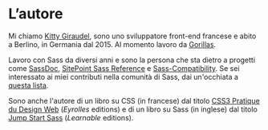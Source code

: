 
# L’autore

Mi chiamo [Kitty Giraudel](https://kittygiraudel.com), sono uno sviluppatore front-end francese e abito a Berlino, in Germania dal 2015. Al momento lavoro da [Gorillas](https://gorillas.io/).

Lavoro con Sass da diversi anni e sono la persona che sta dietro a progetti come [SassDoc](http://sassdoc.com), [SitePoint Sass Reference](https://sitepoint.com/sass-reference/) e [Sass-Compatibility](https://hugogiraudel.github.io/sass-compatibility/). Se sei interessato ai miei contributi nella comunità di Sass, dai un'occhiata a [questa lista](https://github.com/HugoGiraudel/awesome-sass).

Sono anche l'autore di un libro su CSS (in francese) dal titolo [CSS3 Pratique du Design Web](https://www.eyrolles.com/Informatique/Livre/css3-9782212678963/) (*Eyrolles* editions) e di un libro su Sass (in inglese) dal titolo [Jump Start Sass](https://learnable.com/books/jump-start-sass) (*Learnable* editions).
